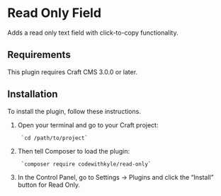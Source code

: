 # Read Only Field

Adds a read only text field with click-to-copy functionality.

## Requirements

This plugin requires Craft CMS 3.0.0 or later.

## Installation

To install the plugin, follow these instructions.

1. Open your terminal and go to your Craft project:

        `cd /path/to/project`

2. Then tell Composer to load the plugin:

        `composer require codewithkyle/read-only`

3. In the Control Panel, go to Settings → Plugins and click the “Install” button for Read Only.
